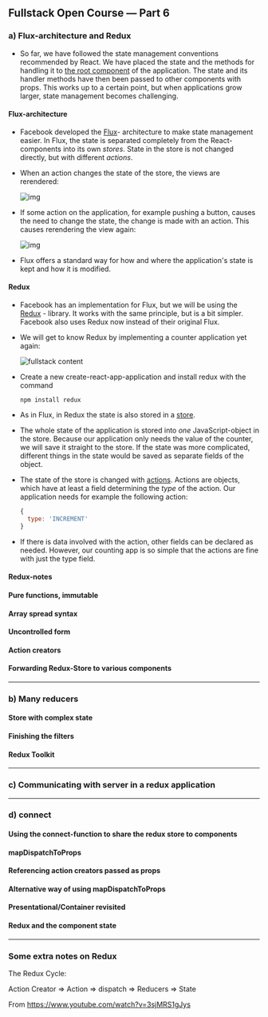 ## Fullstack Open Course — Part 6

### a) Flux-architecture and Redux

* So far, we have followed the state management conventions recommended by React. We have placed the state and the methods for handling it to [the root component](https://reactjs.org/docs/lifting-state-up.html) of the application. The state and its handler methods have then been passed to other components with props. This works up to a certain point, but when applications grow larger, state management becomes challenging.

#### Flux-architecture

* Facebook developed the [Flux](https://facebook.github.io/flux/docs/in-depth-overview/)- architecture to make state management easier. In Flux, the state is separated completely from the React-components into its own *stores*. State in the store is not changed directly, but with different *actions*.

* When an action changes the state of the store, the views are rerendered:

  ![img](https://facebook.github.io/flux/img/overview/flux-simple-f8-diagram-1300w.png)

* If some action on the application, for example pushing a button, causes the need to change the state, the change is made with an action. This causes rerendering the view again:

  ![img](https://facebook.github.io/flux/img/overview/flux-simple-f8-diagram-with-client-action-1300w.png)

* Flux offers a standard way for how and where the application's state is kept and how it is modified.

#### Redux

* Facebook has an implementation for Flux, but we will be using the [Redux](https://redux.js.org/) - library. It works with the same principle, but is a bit simpler. Facebook also uses Redux now instead of their original Flux.

* We will get to know Redux by implementing a counter application yet again:

  ![fullstack content](https://fullstackopen.com/static/840092f1209e6650c1989aaf0c143817/5a190/1.png)

* Create a new create-react-app-application and install redux with the command

  ```
  npm install redux
  ```

* As in Flux, in Redux the state is also stored in a [store](https://redux.js.org/basics/store).

* The whole state of the application is stored into *one* JavaScript-object in the store. Because our application only needs the value of the counter, we will save it straight to the store. If the state was more complicated, different things in the state would be saved as separate fields of the object.

* The state of the store is changed with [actions](https://redux.js.org/basics/actions). Actions are objects, which have at least a field determining the *type* of the action. Our application needs for example the following action:

  ```javascript
  {
    type: 'INCREMENT'
  }
  ```

* If there is data involved with the action, other fields can be declared as needed. However, our counting app is so simple that the actions are fine with just the type field.

#### Redux-notes

#### Pure functions, immutable

#### Array spread syntax

#### Uncontrolled form

#### Action creators

#### Forwarding Redux-Store to various components

---

### b) Many reducers

#### Store with complex state

#### Finishing the filters

#### Redux Toolkit

---

### c) Communicating with server in a redux application

---

### d) connect

#### Using the connect-function to share the redux store to components

#### mapDispatchToProps

#### Referencing action creators passed as props

#### Alternative way of using mapDispatchToProps

#### Presentational/Container revisited

#### Redux and the component state

---

### Some extra notes on Redux

The Redux Cycle:

Action Creator => Action => dispatch => Reducers => State

From https://www.youtube.com/watch?v=3sjMRS1gJys

